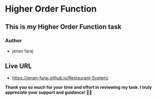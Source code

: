 # Higher Order Function 
## This is my Higher Order Function task
### Author
- jenan faraj
## Live URL
- https://jenan-faraj.github.io/Restaurant-System/

**Thank you so much for your time and effort in reviewing my task. I truly appreciate your support and guidance! 🙏🌟**